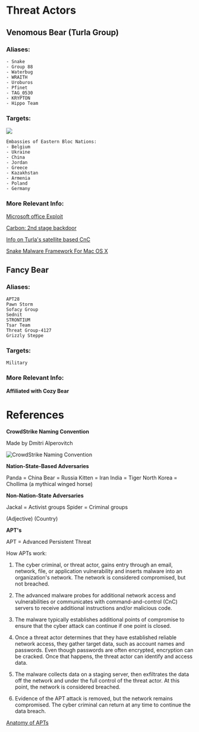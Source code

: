 # **Threat Actors**

## **Venomous Bear (Turla Group)**

### Aliases:
```
- Snake
- Group 88
- Waterbug
- WRAITH
- Uroburos
- Pfinet
- TAG_0530
- KRYPTON
- Hippo Team
```
### Targets:
![](https://cdn.securelist.com/files/2015/09/satellite_Internet_en_5.png)
```
Embassies of Eastern Bloc Nations:
- Belgium
- Ukraine
- China
- Jordan
- Greece
- Kazakhstan
- Armenia
- Poland
- Germany
```
### More Relevant Info:
[Microsoft office Exploit](https://otx.alienvault.com/pulse/5911ff9cdbd6ea04445af363/)

[Carbon: 2nd stage backdoor](https://otx.alienvault.com/pulse/58dd14f8e88c7c13038460ba/)

[Info on Turla's satellite based CnC](https://otx.alienvault.com/pulse/55f08e374637f26df8744429)

[Snake Malware Framework For Mac OS X](https://otx.alienvault.com/pulse/5909fc8d28fba172cbbb89cf/)

## **Fancy Bear**

### Aliases:
```
APT28
Pawn Storm
Sofacy Group
Sednit
STRONTIUM
Tsar Team
Threat Group-4127
Grizzly Steppe
```

### Targets:
```
Military

```

### More Relevant Info:

**Affiliated with Cozy Bear**

# References


**CrowdStrike Naming Convention**

Made by Dmitri Alperovitch

![CrowdStrike Naming Convention](https://www.crowdstrike.com/blog/wp-content/uploads/2014/09/Picture1.png)

**Nation-State-Based Adversaries**

Panda = China
Bear = Russia
Kitten = Iran
India = Tiger
North Korea = Chollima (a mythical winged horse)

**Non-Nation-State Adversaries**

Jackal = Activist groups
Spider = Criminal groups

(Adjective) (Country)

**APT's**

APT = Advanced Persistent Threat

How APTs work:

1. The cyber criminal, or threat actor, gains entry through an email, network, file, or application vulnerability and inserts malware into an organization's network. The network is considered compromised, but not breached.

2. The advanced malware probes for additional network access and vulnerabilities or communicates with command-and-control (CnC) servers to receive additional instructions and/or malicious code.

3. The malware typically establishes additional points of compromise to ensure that the cyber attack can continue if one point is closed.

4. Once a threat actor determines that they have established reliable network access, they gather target data, such as account names and passwords. Even though passwords are often encrypted, encryption can be cracked. Once that happens, the threat actor can identify and access data.

5. The malware collects data on a staging server, then exfiltrates the data off the network and under the full control of the threat actor. At this point, the network is considered breached.

6. Evidence of the APT attack is removed, but the network remains compromised. The cyber criminal can return at any time to continue the data breach.

[Anatomy of APTs](https://www.fireeye.com/current-threats/anatomy-of-a-cyber-attack.html)
